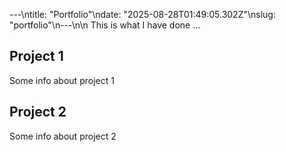 ---\ntitle: "Portfolio"\ndate: "2025-08-28T01:49:05.302Z"\nslug: "portfolio"\n---\n\n
This is what I have done …


## Project 1

Some info about project 1


## Project 2

Some info about project 2

